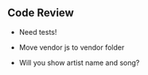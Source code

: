 ## Code Review
* Need tests!
* Move vendor js to vendor folder

* Will you show artist name and song?


